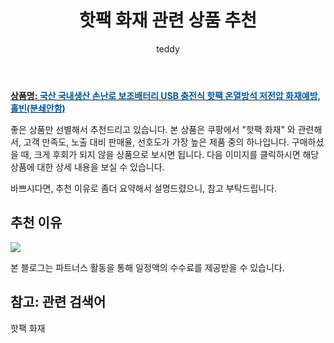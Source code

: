 ﻿---
layout: post
title:  "핫팩 화재 관련 상품 추천"
author: teddy
categories: [ 가구/인테리어 ]
tags: [핫팩 화재]
image: https://static.coupangcdn.com/image/vendor_inventory/411a/960722f60de6029f24475f6dbc0f3f020a302da7165820113f646c3ddf08.jpg 
description: "쿠팡에서 핫팩 화재 관련 상품으로 가장 고객 선호도가 높은 제품 중 하나입니다."
---

<a href="https://link.coupang.com/re/AFFSDP?lptag=AF3256674&pageKey=7008537463&itemId=17214419930&vendorItemId=84386301117&traceid=V0-153-ca821259e5741e26&requestid=20221223011119861223614"><b>상품명: <font color='#01579B'>국산 국내생산 손난로 보조배터리 USB 충전식 핫팩 온열방석 저전압 화재예방, 홀빈(분쇄안함)</font></b></a>

좋은 상품만 선별해서 추천드리고 있습니다.
본 상품은 쿠팡에서 "핫팩 화재" 와 관련해서, 고객 만족도, 노출 대비 판매율, 선호도가 가장 높은 제품 중의 하나입니다.
구매하셨을 때, 크게 후회가 되지 않을 상품으로 보시면 됩니다. 
다음 이미지를 클릭하시면 해당 상품에 대한 상세 내용을 보실 수 있습니다.

바쁘시다면, 추천 이유로 좀더 요약해서 설명드렸으니, 참고 부탁드립니다.

## 추천 이유 

<a href="https://link.coupang.com/re/AFFSDP?lptag=AF3256674&pageKey=7008537463&itemId=17214419930&vendorItemId=84386301117&traceid=V0-153-ca821259e5741e26&requestid=20221223011119861223614"><img src="https://link.coupang.com/re/AFFSDP?lptag=AF3256674&pageKey=7008537463&itemId=17214419930&vendorItemId=84386301117&traceid=V0-153-ca821259e5741e26&requestid=20221223011119861223614"></a> 

본 블로그는 파트너스 활동을 통해 일정액의 수수료를 제공받을 수 있습니다.

## 참고: 관련 검색어    
핫팩 화재